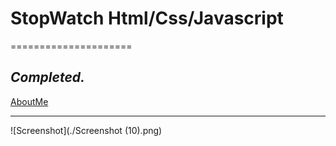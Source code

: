 # StopWatch Html/Css/Javascript
=====================

_Completed._
---------------------------------------------------

[AboutMe](https://github.com/rex28/About-Me)

---------------------------------------------------

![Screenshot](./Screenshot (10).png)
